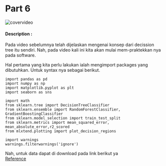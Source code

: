 # Part 6

![covervideo](http://bit.ly/makeaicovervideo)

#### **Description :**

Pada video sebelumnya telah dijelaskan mengenai konsep dari decission tree itu sendiri. Nah, pada video kali ini kita akan mulai mem-praktekkan nya pada software.

Hal pertama yang kita perlu lakukan ialah mengimport packages yang dibutuhkan. Untuk syntax nya sebagai berikut. 
```
import pandas as pd
import numpy as np
import matplotlib.pyplot as plt
import seaborn as sns

import math
from sklearn.tree import DecisionTreeClassifier
from sklearn.ensemble import RandomForestClassifier, GradientBoostingClassifier
from sklearn.model_selection import train_test_split
from sklearn.metrics import mean_squared_error, mean_absolute_error,r2_scored
from mlxtend.plotting import plot_decision_regions

import warnings
warnings.filterwarnings('ignore')
```
Nah, untuk data dapat di download pada link berikut ya <br>
[Reference](https://www.dropbox.com/sh/zfpg3q89pe9hnia/AAC4umEKNsycG0ibVwQ4SQ4ga/diabetes.csv?dl=0)

